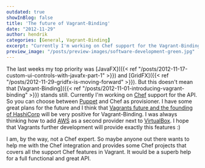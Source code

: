 ```yaml
---
outdated: true
showInBlog: false
title: 'The future of Vagrant-Binding'
date: "2012-11-29"
author: hendrik
categories: [General, Vagrant-Binding]
excerpt: "Currently I'm working on Chef support for the Vagrant-Binding. So you can choose between Puppet and Chef as provisioner."
preview_image: "/posts/preview-images/software-development-green.jpg"
---
```

The last weeks my top priority was [JavaFX]({{< ref "/posts/2012-11-17-custom-ui-controls-with-javafx-part-1" >}}) and [GridFX]({{< ref "/posts/2012-11-29-gridfx-is-moving-forward" >}}). But this doesn't mean that [Vagrant-Binding]({{< ref "/posts/2012-11-01-introducing-vagrant-binding" >}}) stands still. Currently I'm working on [Chef](http://www.opscode.com/chef/) support for the API. So you can choose between [Puppet](http://puppetlabs.com) and Chef as provisioner. I have some great plans for the future and I think that [Vagrants future and the founding of HashiCorp](http://www.hashicorp.com/blog/announcing-hashicorp.html) will be very positive for Vagrant-Binding. I was always thinking how to add [AWS](http://aws.amazon.com) as a second provider next to [VirtualBox](https://www.virtualbox.org). I hope that Vagrants further development will provide exactly this features :)

I am, by the way, not a Chef expert. So maybe anyone out there wants to help me with the Chef integration and provides some Chef projects that covers all the support Chef features in Vagrant. It would be a superb help for a full functional and great API.
